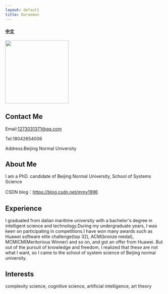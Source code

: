 ```yaml
---
layout: default
title: Doraemon
---
```



#### [中文](https://bnusss.github.io/person/mou-mu-yun-zh.html)


<img src="/img/people/moumuyun.jpg" height="200px" width="200px" />

## Contact Me

Email:1273031371@qq.com

Tel:18042654006

Address:Beijing Normal University




## About Me

I am a PhD. candidate of Beijing Normal University, School of Systems Science

CSDN blog：https://blog.csdn.net/mmy1996


## Experience

I graduated from dalian maritime university with a bachelor's degree in intelligent science and technology.During my undergraduate years, I was keen on participating in competitions.I have won many awards such as Huawei software elite challenge(top 32), ACM(bronze medal), MCMICM(Meritorious Winner) and so on, and got an offer from Huawei. But out of the pursuit of knowledge and freedom, I realized that these are not what I want, so I came to the school of system science of Beijing normal university.

## Interests

complexity science, cognitive science, artificial intelligence, art theory


